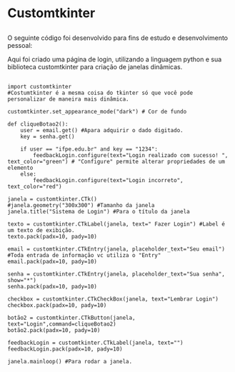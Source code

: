 
##
# Customtkinter
##
O seguinte código foi desenvolvido para fins de estudo e desenvolvimento pessoal:

Aqui foi criado uma página de login, utilizando a linguagem python e sua biblioteca customtkinter para criação de janelas dinâmicas. 
##
    
    import customtkinter 
    #Costumtkinter é a mesma coisa do tkinter só que você pode personalizar de maneira mais dinâmica.
    
    customtkinter.set_appearance_mode("dark") # Cor de fundo
    
    def cliqueBotao2():
        user = email.get() #Apara adquirir o dado digitado.
        key = senha.get()
    
        if user == "ifpe.edu.br" and key == "1234":
            feedbackLogin.configure(text="Login realizado com sucesso! ", text_color="green") # "Configure" permite alterar propriedades de um elemento
        else:
            feedbackLogin.configure(text="Login incorreto", text_color="red")
    
    janela = customtkinter.CTk()
    #janela.geometry("300x300") #Tamanho da janela
    janela.title("Sistema de Login") #Para o título da janela
    
    texto = customtkinter.CTkLabel(janela, text=" Fazer Login") #Label é um texto de exibição.
    texto.pack(padx=10, pady=10)
    
    email = customtkinter.CTkEntry(janela, placeholder_text="Seu email") #Toda entrada de informação vc utiliza o "Entry"
    email.pack(padx=10, pady=10)
    
    senha = customtkinter.CTkEntry(janela, placeholder_text="Sua senha", show="*")
    senha.pack(padx=10, pady=10)
    
    checkbox = customtkinter.CTkCheckBox(janela, text="Lembrar Login")
    checkbox.pack(padx=10, pady=10)
    
    botão2 = customtkinter.CTkButton(janela, text="Login",command=cliqueBotao2)
    botão2.pack(padx=10, pady=10)
    
    feedbackLogin = customtkinter.CTkLabel(janela, text="")
    feedbackLogin.pack(padx=10, pady=10)
    
    janela.mainloop() #Para rodar a janela. 


##
